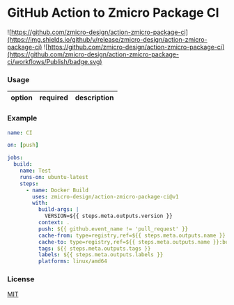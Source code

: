# GitHub Action to Zmicro Package CI

![https://github.com/zmicro-design/action-zmicro-package-ci](https://img.shields.io/github/v/release/zmicro-design/action-zmicro-package-ci)
![https://github.com/zmicro-design/action-zmicro-package-ci](https://github.com/zmicro-design/action-zmicro-package-ci/workflows/Publish/badge.svg)

### Usage

| option | required | description |
| ------ | -------- | ----------- |

### Example

```yml
name: CI

on: [push]

jobs:
  build:
    name: Test
    runs-on: ubuntu-latest
    steps:
      - name: Docker Build
        uses: zmicro-design/action-zmicro-package-ci@v1
        with:
          build-args: |
            VERSION=${{ steps.meta.outputs.version }}
          context: .
          push: ${{ github.event_name != 'pull_request' }}
          cache-from: type=registry,ref=${{ steps.meta.outputs.name }}:buildcache
          cache-to: type=registry,ref=${{ steps.meta.outputs.name }}:buildcache,mode=max
          tags: ${{ steps.meta.outputs.tags }}
          labels: ${{ steps.meta.outputs.labels }}
          platforms: linux/amd64
```

### License

[MIT](./LICENSE)
